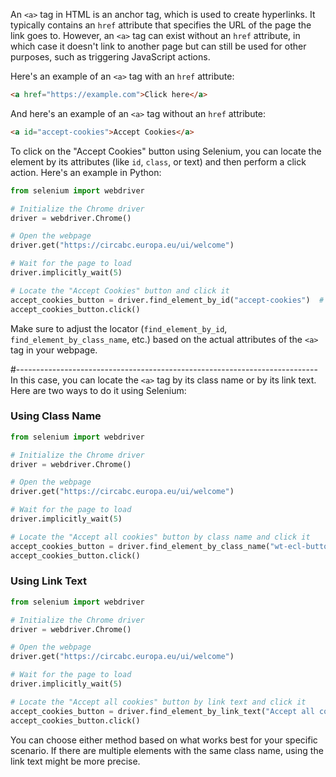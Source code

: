 An `<a>` tag in HTML is an anchor tag, which is used to create hyperlinks. It typically contains an `href` attribute that specifies the URL of the page the link goes to. However, an `<a>` tag can exist without an `href` attribute, in which case it doesn't link to another page but can still be used for other purposes, such as triggering JavaScript actions.

Here's an example of an `<a>` tag with an `href` attribute:

```html
<a href="https://example.com">Click here</a>
```

And here's an example of an `<a>` tag without an `href` attribute:

```html
<a id="accept-cookies">Accept Cookies</a>
```

To click on the "Accept Cookies" button using Selenium, you can locate the element by its attributes (like `id`, `class`, or text) and then perform a click action. Here's an example in Python:

```python
from selenium import webdriver

# Initialize the Chrome driver
driver = webdriver.Chrome()

# Open the webpage
driver.get("https://circabc.europa.eu/ui/welcome")

# Wait for the page to load
driver.implicitly_wait(5)

# Locate the "Accept Cookies" button and click it
accept_cookies_button = driver.find_element_by_id("accept-cookies")  # Adjust the locator as needed
accept_cookies_button.click()
```

Make sure to adjust the locator (`find_element_by_id`, `find_element_by_class_name`, etc.) based on the actual attributes of the `<a>` tag in your webpage.

#---------------------------------------------------------------------------
In this case, you can locate the `<a>` tag by its class name or by its link text. Here are two ways to do it using Selenium:

### Using Class Name
```python
from selenium import webdriver

# Initialize the Chrome driver
driver = webdriver.Chrome()

# Open the webpage
driver.get("https://circabc.europa.eu/ui/welcome")

# Wait for the page to load
driver.implicitly_wait(5)

# Locate the "Accept all cookies" button by class name and click it
accept_cookies_button = driver.find_element_by_class_name("wt-ecl-button--primary")
accept_cookies_button.click()
```

### Using Link Text
```python
from selenium import webdriver

# Initialize the Chrome driver
driver = webdriver.Chrome()

# Open the webpage
driver.get("https://circabc.europa.eu/ui/welcome")

# Wait for the page to load
driver.implicitly_wait(5)

# Locate the "Accept all cookies" button by link text and click it
accept_cookies_button = driver.find_element_by_link_text("Accept all cookies")
accept_cookies_button.click()
```

You can choose either method based on what works best for your specific scenario. If there are multiple elements with the same class name, using the link text might be more precise.